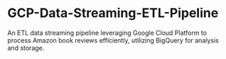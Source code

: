 # GCP-Data-Streaming-ETL-Pipeline
An ETL data streaming pipeline leveraging Google Cloud Platform to process Amazon book reviews efficiently, utilizing BigQuery for analysis and storage.
